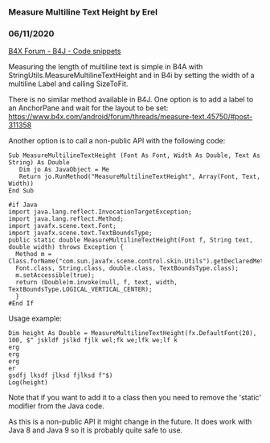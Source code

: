 ### Measure Multiline Text Height by Erel
### 06/11/2020
[B4X Forum - B4J - Code snippets](https://www.b4x.com/android/forum/threads/84331/)

Measuring the length of multiline text is simple in B4A with StringUtils.MeasureMultilineTextHeight and in B4i by setting the width of a multiline Label and calling SizeToFit.  
  
There is no similar method available in B4J. One option is to add a label to an AnchorPane and wait for the layout to be set: <https://www.b4x.com/android/forum/threads/measure-text.45750/#post-311358>  
  
Another option is to call a non-public API with the following code:  

```B4X
Sub MeasureMultilineTextHeight (Font As Font, Width As Double, Text As String) As Double  
   Dim jo As JavaObject = Me  
   Return jo.RunMethod("MeasureMultilineTextHeight", Array(Font, Text, Width))  
End Sub  
  
#if Java  
import java.lang.reflect.InvocationTargetException;  
import java.lang.reflect.Method;  
import javafx.scene.text.Font;  
import javafx.scene.text.TextBoundsType;  
public static double MeasureMultilineTextHeight(Font f, String text, double width) throws Exception {  
  Method m = Class.forName("com.sun.javafx.scene.control.skin.Utils").getDeclaredMethod("computeTextHeight",  
  Font.class, String.class, double.class, TextBoundsType.class);  
  m.setAccessible(true);  
  return (Double)m.invoke(null, f, text, width, TextBoundsType.LOGICAL_VERTICAL_CENTER);  
  }  
#End If
```

  
  
Usage example:  

```B4X
Dim height As Double = MeasureMultilineTextHeight(fx.DefaultFont(20), 100, $" jskldf jslkd fjlk wel;fk we;lfk we;lf k  
erg  
erg  
erg  
er  
gsdfj lksdf jlksd fjlksd f"$)  
Log(height)
```

  
  
Note that if you want to add it to a class then you need to remove the 'static' modifier from the Java code.  
  
As this is a non-public API it might change in the future. It does work with Java 8 and Java 9 so it is probably quite safe to use.
